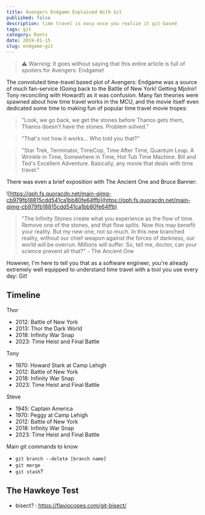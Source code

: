 ```yaml
---
title: Avengers Endgame Explained With Git
published: false
description: time travel is easy once you realize it git-based
tags: git
category: Rants
date: 2019-01-15
slug: endgame-git
---
```


> ⚠️ Warning: It goes without saying that this entire article is full of spoilers for Avengers: Endgame!

The convoluted time-travel based plot of Avengers: Endgame was a source of much fan-service (Going back to the Battle of New York! Getting Mjolnir! Tony reconciling with Howard!) as it was confusion. Many fan theories were spawned about how time travel works in the MCU, and the movie itself even dedicated some time to making fun of popular time travel movie tropes:

> "Look, we go back, we get the stones before Thanos gets them, Thanos doesn't have the stones. Problem solved."

> "That's not how it works... Who told you that?"

> "Star Trek, Terminator, TimeCop, Time After Time, Quantum Leap. A Wrinkle in Time, Somewhere in Time, Hot Tub Time Machine. Bill and Ted's Excellent Adventure. Basically, any movie that deals with time travel."

There was even a brief exposition with The Ancient One and Bruce Banner:

![https://qph.fs.quoracdn.net/main-qimg-cb979fb18815cdd541ca1bb80fe64ffb](https://qph.fs.quoracdn.net/main-qimg-cb979fb18815cdd541ca1bb80fe64ffb)

> "The Infinity Stones create what you experience as the flow of time. Remove one of the stones, and that flow splits. Now this may benefit your reality. But my new one, not so much. In this new branched reality, without our chief weapon against the forces of darkness, our world will be overrun. Millions will suffer. So, tell me, doctor, can your science prevent all that?" - The Ancient One

However, I'm here to tell you that as a software engineer, you're already extremely well equipped to understand time travel with a tool you use every day: Git!

## Timeline

Thor

- 2012: Battle of New York
- 2013: Thor the Dark World
- 2018: Infinity War Snap
- 2023: Time Heist and Final Battle

Tony

- 1970: Howard Stark at Camp Lehigh
- 2012: Battle of New York
- 2018: Infinity War Snap
- 2023: Time Heist and Final Battle

Steve

- 1945: Captain America
- 1970: Peggy at Camp Lehigh
- 2012: Battle of New York
- 2018: Infinity War Snap
- 2023: Time Heist and Final Battle

Main git commands to know

- `git branch --delete [branch name]`
- `git merge`
- `git stash`?

## The Hawkeye Test

- bisect? : https://flaviocopes.com/git-bisect/
